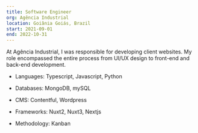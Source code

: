 ```yaml
---
title: Software Engineer
org: Agência Industrial
location: Goiânia Goiás, Brazil
start: 2021-09-01
end: 2022-10-31
---
```


At Agência Industrial, I was responsible for developing client websites. My role encompassed the entire process from UI/UX design to front\-end and back\-end development.

- Languages: Typescript, Javascript, Python

* Databases: MongoDB, mySQL

* CMS: Contentful, Wordpress

* Frameworks: Nuxt2, Nuxt3, Nextjs

* Methodology: Kanban
